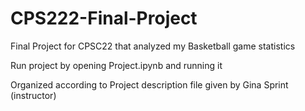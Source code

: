 # CPS222-Final-Project
Final Project for CPSC22 that analyzed my Basketball game statistics

Run project by opening Project.ipynb and running it

Organized according to Project description file given by Gina Sprint (instructor)

